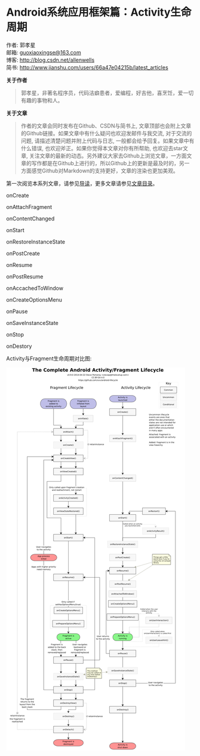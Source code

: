 # Android系统应用框架篇：Activity生命周期

作者: 郭孝星  
邮箱: guoxiaoxingse@163.com  
博客: http://blog.csdn.net/allenwells   
简书: http://www.jianshu.com/users/66a47e04215b/latest_articles  

**关于作者**

>郭孝星，非著名程序员，代码洁癖患者，爱编程，好吉他，喜烹饪，爱一切有趣的事物和人。

**关于文章**

>作者的文章会同时发布在Github、CSDN与简书上, 文章顶部也会附上文章的Github链接。如果文章中有什么疑问也欢迎发邮件与我交流, 对于交流的问题, 请描述清楚问题并附上代码与日志, 一般都会给予回复。如果文章中有什么错误, 也欢迎斧正。如果你觉得本文章对你有所帮助, 也欢迎去star文章, 关注文章的最新的动态。另外建议大家去Github上浏览文章，一方面文章的写作都是在Github上进行的，所以Github上的更新是最及时的，另一方面感觉Github对Markdown的支持更好，文章的渲染也更加美观。

第一次阅览本系列文章，请参见[导读](https://github.com/guoxiaoxing/android-open-source-project-analysis/blob/master/doc/导读.md)，更多文章请参见[文章目录](https://github.com/guoxiaoxing/android-open-source-project-analysis/blob/master/README.md)。


onCreate

onAttachFragment

onContentChanged

onStart

onRestoreInstanceState

onPostCreate

onResume

onPostResume

onAccachedToWindow

onCreateOptionsMenu

onPause

onSaveInstanceState

onStop

onDestory

Activity与Fragment生命周期对比图:

![](https://github.com/YannanGuo/android-advanced-learning-route/blob/master/doc/Android%E5%88%9D%E7%BA%A7%E5%86%85%E5%AE%B9/Android%E5%9B%9B%E5%A4%A7%E7%BB%84%E4%BB%B6%E5%9F%BA%E7%A1%80%E7%90%86%E8%AE%BA/art/complete_android_fragment_lifecycle.png)